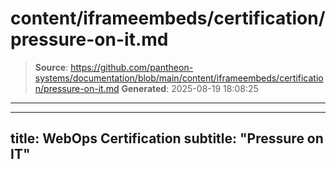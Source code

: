 # content/iframeembeds/certification/pressure-on-it.md

> **Source**: https://github.com/pantheon-systems/documentation/blob/main/content/iframeembeds/certification/pressure-on-it.md
> **Generated**: 2025-08-19 18:08:25

---

---
title: WebOps Certification
subtitle: "Pressure on IT"
---

<Partial file="certification-guide/pressure-on-it.md" />
